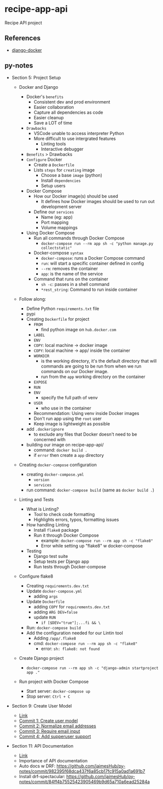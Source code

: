 # recipe-app-api
Recipe API project

## References
- [django-docker](https://github.com/jaimesHub/py-notes/tree/main/django/django-docker/README.md)

## py-notes
- Section 5: Project Setup
    - Docker and Django
        - Docker's `benefits`
            - Consistent dev and prod environment
            - Easier collaboration
            - Capture all dependencies as code
            - Easier cleanup
            - Save a LOT of time
        - `Drawbacks`
            - VSCode unable to access interpreter Python
            - More difficult to use intergrated features
                - Linting tools
                - Interactive debugger
        - `Benefits` > Drawbacks
        - `Configure` Docker
            - Create a `Dockerfile`
            - Lists `steps` for `creating` image
                - Choose a base `image` (python)
                - Install `dependencies`
                - Setup users
        - Docker Compose
            - How our Docker image(s) should be used
                - It defines how Docker images should be used to run out development server
            - Define our `services`
                - Name (eg: app)
                - Port mapping
                - Volume mappings
        - Using Docker Compose
            - Run all commands through Docker Compose
                - `docker-compose run --rm app sh -c "python manage.py collectstatic"`
            - Docker-compose `syntax`
                - `docker-compose`: runs a Docker Compose command
                - `run`: will start a specific container defined in config
                - `--rm`: removes the container
                - `app`: is the name of the service
            - Command that runs on the container
                - `sh -c`: passes in a shell command
                - `*rest_string`: Command to run inside container

    - Follow along:
        - Define Python `requirements.txt` file
        - pypi
        - Creating `Dockerfile` for project
            - `FROM`
                - find python image on `hub.docker.com`
            - `LABEL`
            - `ENV`
            - `COPY`: local machine -> docker image
            - `COPY`: local machine -> app/ inside the container
            - `WORKDIR`
                - is the working directory, it's the default directory that will commands are going to be run from when we run commands on our Docker image.
                - run from the `app` working directory on the container
            - `EXPOSE`
            - `RUN`
            - `ENV`
                - specify the full path of venv
            - `USER`
                - who use in the container
            - Recommendation: Using venv inside Docker images
            - Don't run app using the `root` user
            - Keep image is lightweight as possible
        - add `.dockerignore`
            - to exclude any files that Docker doesn't need to be concerned with
        - building our image on recipe-app-api/
            - command: `docker build .`
            - if `error` then create a `app` directory
    - Creating `docker-compose` configuration
        - creating `docker-compose.yml`
            - `version`
            - `services`
        - run command: `docker-compose build` (same as `docker build .`)
    - Linting and Tests
        - What is Linting?
            - Tool to check code formatting
            - Highlights errors, typos, formatting issues
        - How handling Linting
            - Install `flake8` package
            - Run it through Docker Compose
                - example: `docker-compose run --rm app sh -c "flake8"`
                - Error while setting up "flake8" w docker-compose
        - Testing
            - Django test suite
            - Setup tests per Django app
            - Run tests through Docker-compose

    - Configure flake8
        - Creating `requirements.dev.txt`
        - Update `docker-compose.yml`
            - adding `args`
        - Update `Dockerfile`
            - adding `COPY` for `requirements.dev.txt`
            - adding `ARG DEV=false`
            - update `RUN`
                - `if [$DEV="true"];...fi && \`
        - Run: `docker-compose build`
        - Add the configuration needed for our Lintin tool
            - Adding `/app/.flake8`
            - cmd: `docker-compose run --rm app sh -c "flake8"`
                - error: `sh: flake8: not found`
    - Create Django project
        - `docker-compose run --rm app sh -c "django-admin startproject app ."`
    - Run project with Docker Compose
        - Start server: `docker-compose up`
        - Stop server: `Ctrl + C`

- Section 9: Create User Model
    - [Link](https://github.com/jaimesHub/py-notes/tree/main/django/django-docker)
    - [Commit 1: Create user model](https://github.com/jaimesHub/py-notes/commit/a2ffc018535486ed3bca5e8c12b8ba39c8ba1511)
    - [Commit 2: Normalize email addresses](https://github.com/jaimesHub/recipe-app-api/commit/59cdd3afc9206d7fb75390157aea60abccc4e2f0)
    - [Commit 3: Require email input](https://github.com/jaimesHub/recipe-app-api/commit/76a37b75835ddd366bfd21ff221c9e66302a6a3e)
    - [Commit 4: Add supperuser support](https://github.com/jaimesHub/recipe-app-api/commit/18b6d5eba17803ecceb5b83e420fb89379c42f27)

- Section 11: API Documentation
    - [Link](https://github.com/jaimesHub/py-notes/tree/main/django/django-docker)
    - Importance of API documentation
    - Auto docs w DRF: https://github.com/jaimesHub/py-notes/commit/982395f68dca437f6a85cb17fc915a0ad1a691b7
    - Install drf-spectacular: https://github.com/jaimesHub/py-notes/commit/84ff4b75525423905469b9d65a710a6ead25284a
